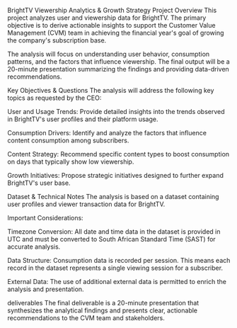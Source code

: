 BrightTV Viewership Analytics & Growth Strategy
Project Overview
This project analyzes user and viewership data for BrightTV. The primary objective is to derive actionable insights to support the Customer Value Management (CVM) team in achieving the financial year's goal of growing the company's subscription base.

The analysis will focus on understanding user behavior, consumption patterns, and the factors that influence viewership. The final output will be a 20-minute presentation summarizing the findings and providing data-driven recommendations.

Key Objectives & Questions
The analysis will address the following key topics as requested by the CEO:

User and Usage Trends: Provide detailed insights into the trends observed in BrightTV's user profiles and their platform usage.

Consumption Drivers: Identify and analyze the factors that influence content consumption among subscribers.

Content Strategy: Recommend specific content types to boost consumption on days that typically show low viewership.

Growth Initiatives: Propose strategic initiatives designed to further expand BrightTV's user base.

Dataset & Technical Notes
The analysis is based on a dataset containing user profiles and viewer transaction data for BrightTV.

Important Considerations:

Timezone Conversion: All date and time data in the dataset is provided in UTC and must be converted to South African Standard Time (SAST) for accurate analysis.

Data Structure: Consumption data is recorded per session. This means each record in the dataset represents a single viewing session for a subscriber.

External Data: The use of additional external data is permitted to enrich the analysis and presentation.

deliverables
The final deliverable is a 20-minute presentation that synthesizes the analytical findings and presents clear, actionable recommendations to the CVM team and stakeholders.

